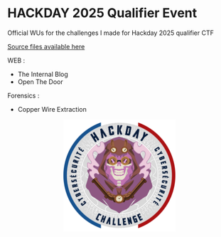 # HACKDAY 2025 Qualifier Event
Official WUs for the challenges I made for Hackday 2025 qualifier CTF 

<a href="https://github.com/Ax8457/HACKDAY/tree/main/Hackday2025/Qualif">Source files available here</a>

WEB : 

- The Internal Blog
- Open The Door

Forensics : 

- Copper Wire Extraction

<p align="center"><img src="hackday-logo-2025.png" style="width:50%">
</p>

